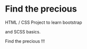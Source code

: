 # Find the precious

HTML / CSS Project to learn bootstrap

and SCSS basics.

Find the precious !!!
